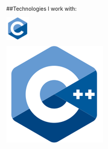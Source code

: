 ##Technologies I work with:

<img src="https://github.com/devicons/devicon/blob/master/icons/c/c-original.svg" width="60" height="60"/>


![C++](https://github.com/devicons/devicon/blob/master/icons/cplusplus/cplusplus-original.svg) 

